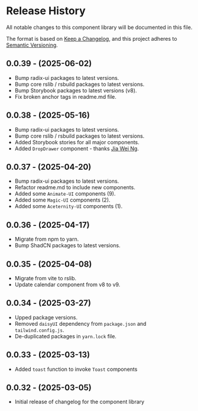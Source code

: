 # Release History

All notable changes to this component library will be documented in this file.

The format is based on [Keep a Changelog](https://keepachangelog.com/en/1.1.0/),
and this project adheres to [Semantic Versioning](https://semver.org/spec/v2.0.0.html).

## 0.0.39 - (2025-06-02)

- Bump radix-ui packages to latest versions.
- Bump core rslib / rsbuild packages to latest versions.
- Bump Storybook packages to latest versions (v8).
- Fix broken anchor tags in readme.md file.

## 0.0.38 - (2025-05-16)

- Bump radix-ui packages to latest versions.
- Bump core rslib / rsbuild packages to latest versions.
- Added Storybook stories for all major components.
- Added `DropDrawer` component - thanks [Jia Wei Ng](https://github.com/jiaweing/DropDrawer).

## 0.0.37 - (2025-04-20)

- Bump radix-ui packages to latest versions.
- Refactor readme.md to include new components.
- Added some `Animate-UI` components (9).
- Added some `Magic-UI` components (2).
- Added some `Aceternity-UI` components (1).

## 0.0.36 - (2025-04-17)

- Migrate from npm to yarn.
- Bump ShadCN packages to latest versions.

## 0.0.35 - (2025-04-08)

- Migrate from vite to rslib.
- Update calendar component from v8 to v9.

## 0.0.34 - (2025-03-27)

- Upped package versions.
- Removed `daisyUI` dependency from `package.json` and `tailwind.config.js`.
- De-duplicated packages in `yarn.lock` file.

## 0.0.33 - (2025-03-13)

- Added `toast` function to invoke `Toast` components

## 0.0.32 - (2025-03-05)

- Initial release of changelog for the component library
